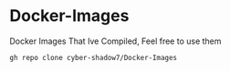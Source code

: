 # Docker-Images

Docker Images That Ive Compiled, Feel free to use them

```sh
gh repo clone cyber-shadow7/Docker-Images
```
